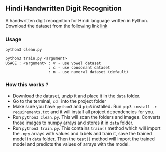 ## Hindi Handwritten Digit Recognition
A handwritten digit recognition for Hindi language written in Python. Download the dataset from the following link [link](https://www.kaggle.com/ashokpant/devanagari-character-dataset)

### Usage
```
python3 clean.py

python3 train.py <argument>
USAGE : <argument> : v - use vowel dataset
				   : c - use consonant dataset
				   : n - use numeral dataset (default)
```
### How this works ?
- Download the dataset, unzip it and place it in the `data` folder.
- Go to the terminal, `cd ` into the project folder
- Make sure you have `python3` and `pip3` installed. Run `pip3 install -r requirements.txt` and it will install all project dependencies for you.
- Run `python3 clean.py`. This will scan the folders and images. Converts those images to numpy arrays and stores it in `data` folder.
- Run `python3 train.py`. This contains `train()` method which will import the `.npy` arrays with values and labels and train it, save the trained model in `data` folder. Then the `test()` method will import the trained model and predicts the values of arrays with the model.
